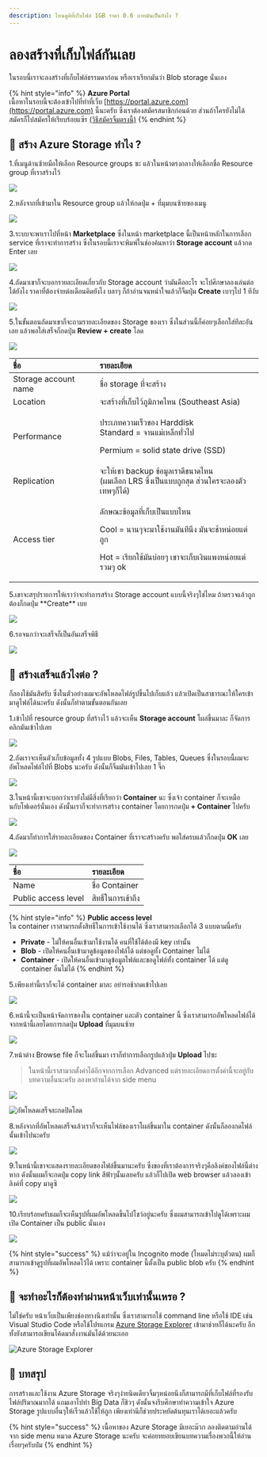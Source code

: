 ```yaml
---
description: ไหนดูดิที่เก็บไฟล์ 1GB ราคา 0.6 บาทมันเป็นยังไง ?
---
```


# ลองสร้างที่เก็บไฟล์กันเลย

ในรอบนี้เราจะลงสร้างที่เก็บไฟล์ธรรมดาก่อน หรือเราเรียกมันว่า Blob storage นั่นเอง

{% hint style="info" %}
**Azure Portal**  
เนื้อหาในรอบนี้จะต้องเข้าไปที่ทำที่เว็บ [https://portal.azure.com](https://portal.azure.com) นี้นะครับ ซึ่งเราต้องสมัครสมาชิกก่อนด้วย ส่วนถ้าใครยังไม่ได้สมัครก็ไปสมัครให้เรียบร้อยแซ๊ร [\(วิธีสมัครจิ้มตรงนี้\)](https://saladpuk.gitbook.io/learn/cloud/azure101/register)
{% endhint %}

## 🤔 สร้าง Azure Storage ทำไง ?

1.ที่เมนูด้านซ้ายมือให้เลือก Resource groups ซะ แล้วในหน้าตรงกลางให้เลือกชื่อ Resource group ที่เราสร้างไว้

![](../../../.gitbook/assets/select-resource-group%20%281%29.png)

2.หลังจากที่เข้ามาใน Resource group แล้วให้กดปุ่ม + ที่มุมบนซ้ายของเมนู

![](../../../.gitbook/assets/add-new-service.png)

3.ระบบจะพาเราไปที่หน้า **Marketplace** ซึ่งในหน้า marketplace นี้เป็นหน้าหลักในการเลือก service ที่เราจะทำการสร้าง ซึ่งในรอบนี้เราจะพิมพ์ในช่องค้นหาว่า **Storage account** แล้วกด Enter เลย

![](../../../.gitbook/assets/image%20%28286%29.png)

4.ถัดมาเขาก็จะบอกรายละเอียดเกี่ยวกับ Storage account ว่ามันคืออะไร จะไปศึกษาลองเล่นต่อได้ยังไง ราคาที่ต้องจ่ายต่อเดือนคิดยังไง บลาๆ ก็ถ้าอ่านจนหนำใจแล้วก็จิ้มปุ่ม **Create** เบาๆไป 1 ทีงับ

![](../../../.gitbook/assets/image%20%28787%29.png)

5.ในขั้นตอนถัดมาเขาก็จะถามรายละเอียดของ Storage ของเรา ซึ่งในส่วนนี้ก็ค่อยๆเลือกใส่ทีละอันเลย แล้วพอใส่เสร็จก็กดปุ่ม **Review + create** โลด

![](../../../.gitbook/assets/image%20%28189%29.png)



<table>
  <thead>
    <tr>
      <th style="text-align:left">&#xE0A;&#xE37;&#xE48;&#xE2D;</th>
      <th style="text-align:left">&#xE23;&#xE32;&#xE22;&#xE25;&#xE30;&#xE40;&#xE2D;&#xE35;&#xE22;&#xE14;</th>
    </tr>
  </thead>
  <tbody>
    <tr>
      <td style="text-align:left">Storage account name</td>
      <td style="text-align:left">&#xE0A;&#xE37;&#xE48;&#xE2D; storage &#xE17;&#xE35;&#xE48;&#xE08;&#xE30;&#xE2A;&#xE23;&#xE49;&#xE32;&#xE07;</td>
    </tr>
    <tr>
      <td style="text-align:left">Location</td>
      <td style="text-align:left">&#xE08;&#xE30;&#xE2A;&#xE23;&#xE49;&#xE32;&#xE07;&#xE17;&#xE35;&#xE48;&#xE40;&#xE01;&#xE47;&#xE1A;&#xE44;&#xE27;&#xE49;&#xE20;&#xE39;&#xE21;&#xE34;&#xE20;&#xE32;&#xE04;&#xE44;&#xE2B;&#xE19;
        (Southeast Asia)</td>
    </tr>
    <tr>
      <td style="text-align:left">Performance</td>
      <td style="text-align:left">
        <p>&#xE1B;&#xE23;&#xE30;&#xE40;&#xE20;&#xE17;&#xE04;&#xE27;&#xE32;&#xE21;&#xE40;&#xE23;&#xE47;&#xE27;&#xE02;&#xE2D;&#xE07;
          Harddisk
          <br />Standard = &#xE08;&#xE32;&#xE19;&#xE41;&#xE21;&#xE48;&#xE40;&#xE2B;&#xE25;&#xE47;&#xE01;&#xE17;&#xE31;&#xE48;&#xE27;&#xE44;&#xE1B;</p>
        <p>Permium = solid state drive (SSD)</p>
      </td>
    </tr>
    <tr>
      <td style="text-align:left">Replication</td>
      <td style="text-align:left">&#xE08;&#xE30;&#xE43;&#xE2B;&#xE49;&#xE40;&#xE02;&#xE32; backup &#xE02;&#xE49;&#xE2D;&#xE21;&#xE39;&#xE25;&#xE40;&#xE23;&#xE32;&#xE14;&#xE35;&#xE02;&#xE19;&#xE32;&#xE14;&#xE44;&#xE2B;&#xE19;
        <br
        />(&#xE1C;&#xE21;&#xE40;&#xE25;&#xE37;&#xE2D;&#xE01; LRS &#xE0B;&#xE36;&#xE48;&#xE07;&#xE40;&#xE1B;&#xE47;&#xE19;&#xE41;&#xE1A;&#xE1A;&#xE16;&#xE39;&#xE01;&#xE2A;&#xE38;&#xE14;
        &#xE2A;&#xE48;&#xE27;&#xE19;&#xE43;&#xE04;&#xE23;&#xE08;&#xE30;&#xE25;&#xE2D;&#xE07;&#xE15;&#xE31;&#xE27;&#xE40;&#xE17;&#xE1E;&#xE46;&#xE01;&#xE47;&#xE44;&#xE14;&#xE49;)</td>
    </tr>
    <tr>
      <td style="text-align:left">Access tier</td>
      <td style="text-align:left">
        <p>&#xE25;&#xE31;&#xE01;&#xE29;&#xE13;&#xE30;&#xE02;&#xE49;&#xE2D;&#xE21;&#xE39;&#xE25;&#xE17;&#xE35;&#xE48;&#xE40;&#xE01;&#xE47;&#xE1A;&#xE40;&#xE1B;&#xE47;&#xE19;&#xE41;&#xE1A;&#xE1A;&#xE44;&#xE2B;&#xE19;</p>
        <p>Cool = &#xE19;&#xE32;&#xE19;&#xE46;&#xE08;&#xE30;&#xE21;&#xE32;&#xE43;&#xE0A;&#xE49;&#xE07;&#xE32;&#xE19;&#xE21;&#xE31;&#xE19;&#xE17;&#xE35;&#xE19;&#xE36;&#xE07;
          &#xE21;&#xE31;&#xE19;&#xE08;&#xE30;&#xE0A;&#xE49;&#xE32;&#xE2B;&#xE19;&#xE48;&#xE2D;&#xE22;&#xE41;&#xE15;&#xE48;&#xE16;&#xE39;&#xE01;</p>
        <p>Hot = &#xE40;&#xE23;&#xE35;&#xE22;&#xE01;&#xE43;&#xE0A;&#xE49;&#xE21;&#xE31;&#xE19;&#xE1A;&#xE48;&#xE2D;&#xE22;&#xE46;
          &#xE40;&#xE02;&#xE32;&#xE08;&#xE30;&#xE40;&#xE01;&#xE47;&#xE1A;&#xE40;&#xE07;&#xE34;&#xE19;&#xE41;&#xE1E;&#xE07;&#xE2B;&#xE19;&#xE48;&#xE2D;&#xE22;&#xE41;&#xE15;&#xE48;&#xE23;&#xE27;&#xE21;&#xE46;
          ok</p>
      </td>
    </tr>
  </tbody>
</table>5.เขาจะสรุปรายการให้เราว่าจะทำการสร้าง Storage account แบบนี้จริงๆใช่ไหม ถ้าตรวจแล้วถูกต้องก็กดปุ่ม **Create** เบย

![](../../../.gitbook/assets/image%20%2884%29.png)

6.รอจนกว่าจะเสร็จก็เป็นอันเสร็จพิธี

![](../../../.gitbook/assets/deploying.png)

## 🤔 สร้างเสร็จแล้วไงต่อ ?

ก็ลองใช้มันสิครับ ซึ่งในตัวอย่างผมจะอัพโหลดไฟล์รูปขึ้นไปเก็บแล้ว แล้วเปิดเป็นสาธารณะให้ใครเข้ามาดูไฟล์ได้นะครับ ดังนั้นก็ทำตามขั้นตอนกันเลย

1.เข้าไปที่ resource group ที่สร้างไว้ แล้วจะเห็น **Storage account** โผล่ขึ้นมาละ ก็จัดการคลิกมันเข้าไปเลย

![](../../../.gitbook/assets/image%20%2889%29.png)

2.ถัดเราจะเห็นตัวเก็บข้อมูลทั้ง 4 รูปแบบ Blobs, Files, Tables, Queues ซึ่งในรอบนี้ผมจะอัพโหลดไฟล์ไปที่ Blobs นะครับ ดังนั้นก็จิ้มมันเข้าไปเลย 1 จึ๊ก

![](../../../.gitbook/assets/image%20%28865%29.png)

3.ในหน้านี้เขาจะบอกว่าเรายังไม่มีสิ่งที่เรียกว่า **Container** นะ ซึ่งเจ้า container ก็จะเหมือนกับโฟเดอร์นั่นเอง ดังนั้นเราก็จะทำการสร้าง container โดยการกดปุ่ม **+ Container** ไปครับ

![](../../../.gitbook/assets/image%20%28290%29.png)

4.ถัดมาก็ทำการใส่รายละเอียดของ Container ที่เราจะสร้างครับ พอใส่ครบแล้วก็กดปุ่ม **OK** เลย

![](../../../.gitbook/assets/image%20%28506%29.png)



| ชื่อ | รายละเอียด |
| :--- | :--- |
| Name | ชื่อ Container |
| Public access level | สิทธิ์ในการเข้าถึง |

{% hint style="info" %}
**Public access level**  
ใน container เราสามารถตั้งสิทธิ์ในการเข้าใช้งานได้ ซึ่งเราสามารถเลือกได้ 3 แบบตามนี้ครับ

* **Private** - ไม่ให้คนอื่นเข้ามาใช้งานได้ คนที่ใช้ได้ต้องมี key เท่านั้น
* **Blob** - เปิดให้คนอื่นเข้ามาดูข้อมูลของไฟล์ได้ แต่ขอดูทั้ง Container ไม่ได้
* **Container** - เปิดให้คนอื่นเข้ามาดูข้อมูลไฟล์และขอดูไฟล์ทั้ง container ได้ แต่ดู container อื่นไม่ได้
{% endhint %}

5.เพียงเท่านี้เราก็จะได้ container มาละ อย่ารอช้ากดเข้าไปเลย

![](../../../.gitbook/assets/image%20%28296%29.png)

6.หน้านี้จะเป็นหน้าจัดการของใน container และตัว container นี้ ซึ่งเราสามารถอัพโหลดไฟล์ได้จากหน้านี้เลยโดยการกดปุ่ม **Upload** ที่มุมบนซ้าย

![](../../../.gitbook/assets/image%20%28816%29.png)

7.หน้าต่าง Browse file ก็จะโผล่ขึ้นมา เราก็ทำการเลือกรูปแล้วปุ่ม **Upload** ไปซะ

> ในหน้านี้เราสามาถตั้งค่าได้อีกจากการเลือก Advanced แต่รายละเอียดการตั้งค่านี้จะอยู่กับบทความอื่นนะครับ ลองหาอ่านได้จาก side menu

![](../../../.gitbook/assets/image%20%28809%29.png)

![&#xE2D;&#xE31;&#xE1E;&#xE42;&#xE2B;&#xE25;&#xE14;&#xE40;&#xE2A;&#xE23;&#xE47;&#xE08;&#xE25;&#xE30;&#xE01;&#xE14;&#xE1B;&#xE34;&#xE14;&#xE42;&#xE25;&#xE14;](../../../.gitbook/assets/image%20%28289%29.png)

8.หลังจากที่อัพโหลดเสร็จแล้วเราก็จะเห็นไฟล์ของเราโผล่ขึ้นมาใน container ดังนั้นก็ลองกดไฟล์นั้นเข้าไปนะครับ

![](../../../.gitbook/assets/image%20%28621%29.png)

9.ในหน้านี้เขาจะแสดงรายละเอียดของไฟล์ขึ้นมานะครับ ซึ่งของที่เราต้องการจริงๆคือลิงค์ของไฟล์นี้ต่างหาก ดังนั้นผมก็จะกดปุ่ม copy link สีฟ้าๆนั้นเลยครับ แล้วก็ไปเปิด web browser แล้วลองเข้าลิงค์ที่ copy มาดูซิ

![](../../../.gitbook/assets/image%20%28278%29.png)

10.เรียบร้อยครับผมก็จะเห็นรูปที่ผมอัพโหลดขึ้นไปโชว์อยู่นะครับ ซึ่งผมสามารถเข้าไปดูได้เพราะผมเปิด Container เป็น public นั่นเอง

![](../../../.gitbook/assets/image%20%2821%29.png)

{% hint style="success" %}
แม้ว่าจะอยู่ใน Incognito mode \(โหมดไม่ระบุตัวตน\) ผมก็สามารถเข้าดูรูปที่ผมอัพโหลดไว้ได้ เพราะ container นี้ตั้งเป็น public blob ครับ
{% endhint %}

## 🤔 จะทำอะไรก็ต้องทำผ่านหน้าเว็บเท่านั้นเหรอ ?

ไม่ใช่ครับ หน้าเว็บเป็นเพียงช่องทางนึงเท่านั้น ซึ่งเราสามารถใช้ command line หรือใช้ IDE เช่น Visual Studio Code หรือใช้โปรแกรม [Azure Storage Explorer](https://azure.microsoft.com/en-us/features/storage-explorer/) เข้ามาช่วยก็ได้นะครับ อีกทั้งยังสามารถเขียนโค้ดมาสั่งงานมันได้ด้วยนะเออ

![Azure Storage Explorer](../../../.gitbook/assets/image%20%28310%29.png)

## 🎯 บทสรุป

การสร้างและใช้งาน Azure Storage จริงๆง่ายนิดเดียวจิ้มๆหน่อยนึงก็สามารถมีที่เก็บไฟล์ที่รองรับไฟล์ปริมาณมากได้ แถมเอาไปทำ Big Data ก็ชิวๆ ดังนั้นจงรีบศึกษาทำความเข้าใจ Azure Storage รูปแบบอื่นๆให้เร็วแล้วใช้ให้ถูก เพียงเท่านีก็ช่วยประหยัดต้นทุนเราได้เยอะแล้วครับ

{% hint style="success" %}
เนื้อหาของ Azure Storage มีเยอะม๊วก ลองติดตามอ่านได้จาก side menu หมวด Azure Storage นะครับ จะค่อยทยอยเขียนบทความเรื่องพวกนี้ให้อ่านเรื่อยๆครับป๋ม
{% endhint %}

